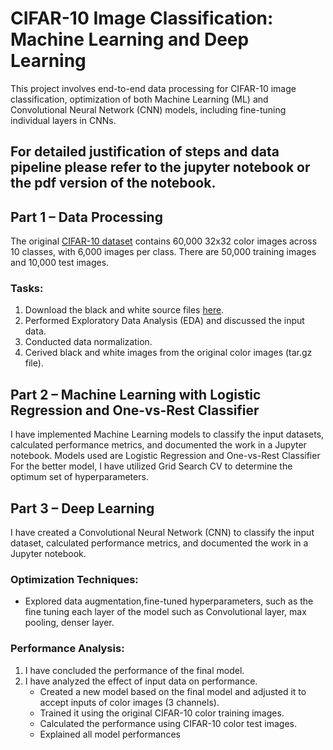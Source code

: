 # CIFAR-10 Image Classification: Machine Learning and Deep Learning
This project involves end-to-end data processing for CIFAR-10 image classification, optimization of both Machine Learning (ML) and Convolutional Neural Network (CNN) models, including fine-tuning individual layers in CNNs.
## For detailed justification of steps and data pipeline please refer to the jupyter notebook or the pdf version of the notebook.
## Part 1 – Data Processing 

The original [CIFAR-10 dataset](https://www.cs.toronto.edu/~kriz/cifar.html) contains 60,000 32x32 color images across 10 classes, with 6,000 images per class. There are 50,000 training images and 10,000 test images.

### Tasks:
1. Download the black and white source files [here](https://drive.google.com/drive/folders/1Df7euj71zGxIlpCM8DXmYvhu3dptkw9L).
2. Performed Exploratory Data Analysis (EDA) and discussed the input data.
3. Conducted data normalization.
4. Cerived black and white images from the original color images (tar.gz file). 

## Part 2 – Machine Learning with Logistic Regression and One-vs-Rest Classifier

I have implemented Machine Learning models to classify the input datasets, calculated performance metrics, and documented the work in a Jupyter notebook. Models used are Logistic Regression and One-vs-Rest Classifier
For the better model, I have utilized Grid Search CV to determine the optimum set of hyperparameters.

## Part 3 – Deep Learning

I have created a Convolutional Neural Network (CNN) to classify the input dataset, calculated performance metrics, and documented the work in a Jupyter notebook.

### Optimization Techniques:
- Explored data augmentation,fine-tuned hyperparameters, such as the fine tuning each layer of the model such as Convolutional layer, max pooling, denser layer.
### Performance Analysis:
1. I have concluded the performance of the final model.
2. I have analyzed the effect of input data on performance.
   - Created a new model based on the final model and adjusted it to accept inputs of color images (3 channels).
   - Trained it using the original CIFAR-10 color training images.
   - Calculated the performance using CIFAR-10 color test images.
   - Explained all model performances
